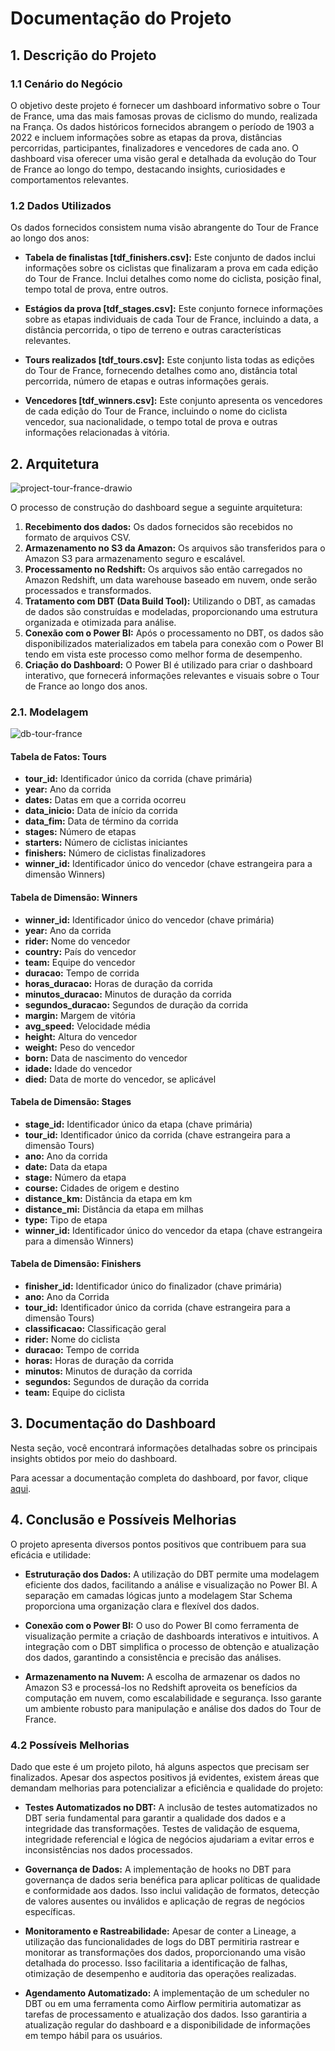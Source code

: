 # Documentação do Projeto

## 1. Descrição do Projeto
### 1.1 Cenário do Negócio

O objetivo deste projeto é fornecer um dashboard informativo sobre o Tour de France, uma das mais famosas provas de ciclismo do mundo, realizada na França. Os dados históricos fornecidos abrangem o período de 1903 a 2022 e incluem informações sobre as etapas da prova, distâncias percorridas, participantes, finalizadores e vencedores de cada ano. O dashboard visa oferecer uma visão geral e detalhada da evolução do Tour de France ao longo do tempo, destacando insights, curiosidades e comportamentos relevantes.

### 1.2 Dados Utilizados

Os dados fornecidos consistem numa visão abrangente do Tour de France ao longo dos anos:

- **Tabela de finalistas [tdf_finishers.csv]:** Este conjunto de dados inclui informações sobre os ciclistas que finalizaram a prova em cada edição do Tour de France. Inclui detalhes como nome do ciclista, posição final, tempo total de prova, entre outros.

- **Estágios da prova [tdf_stages.csv]:** Este conjunto fornece informações sobre as etapas individuais de cada Tour de France, incluindo a data, a distância percorrida, o tipo de terreno e outras características relevantes.

- **Tours realizados [tdf_tours.csv]:** Este conjunto lista todas as edições do Tour de France, fornecendo detalhes como ano, distância total percorrida, número de etapas e outras informações gerais.

- **Vencedores [tdf_winners.csv]:** Este conjunto apresenta os vencedores de cada edição do Tour de France, incluindo o nome do ciclista vencedor, sua nacionalidade, o tempo total de prova e outras informações relacionadas à vitória.

## 2. Arquitetura

<img src="https://i.ibb.co/D9pSLw0/project-tour-france-drawio.png" alt="project-tour-france-drawio">

O processo de construção do dashboard segue a seguinte arquitetura:

1. **Recebimento dos dados:** Os dados fornecidos são recebidos no formato de arquivos CSV.
2. **Armazenamento no S3 da Amazon:** Os arquivos são transferidos para o Amazon S3 para armazenamento seguro e escalável.
3. **Processamento no Redshift:** Os arquivos são então carregados no Amazon Redshift, um data warehouse baseado em nuvem, onde serão processados e transformados.
4. **Tratamento com DBT (Data Build Tool):** Utilizando o DBT, as camadas de dados são construídas e modeladas, proporcionando uma estrutura organizada e otimizada para análise.
5. **Conexão com o Power BI:** Após o processamento no DBT, os dados são disponibilizados materializados em tabela para conexão com o Power BI tendo em vista este processo como melhor forma de desempenho.
6. **Criação do Dashboard:** O Power BI é utilizado para criar o dashboard interativo, que fornecerá informações relevantes e visuais sobre o Tour de France ao longo dos anos.

### 2.1. Modelagem 

<img src="https://i.ibb.co/hs7vBYY/db-tour-france.png" alt="db-tour-france">

#### Tabela de Fatos: Tours

- **tour_id:** Identificador único da corrida (chave primária)
- **year:** Ano da corrida
- **dates:** Datas em que a corrida ocorreu
- **data_inicio:** Data de início da corrida
- **data_fim:** Data de término da corrida
- **stages:** Número de etapas
- **starters:** Número de ciclistas iniciantes
- **finishers:** Número de ciclistas finalizadores
- **winner_id:** Identificador único do vencedor (chave estrangeira para a dimensão Winners)

#### Tabela de Dimensão: Winners

- **winner_id:** Identificador único do vencedor (chave primária)
- **year:** Ano da corrida
- **rider:** Nome do vencedor
- **country:** País do vencedor
- **team:** Equipe do vencedor
- **duracao:** Tempo de corrida
- **horas_duracao:** Horas de duração da corrida
- **minutos_duracao:** Minutos de duração da corrida
- **segundos_duracao:** Segundos de duração da corrida
- **margin:** Margem de vitória
- **avg_speed:** Velocidade média
- **height:** Altura do vencedor
- **weight:** Peso do vencedor
- **born:** Data de nascimento do vencedor
- **idade:** Idade do vencedor
- **died:** Data de morte do vencedor, se aplicável

#### Tabela de Dimensão: Stages

- **stage_id:** Identificador único da etapa (chave primária)
- **tour_id:** Identificador único da corrida (chave estrangeira para a dimensão Tours)
- **ano:** Ano da corrida
- **date:** Data da etapa
- **stage:** Número da etapa
- **course:** Cidades de origem e destino
- **distance_km:** Distância da etapa em km
- **distance_mi:** Distância da etapa em milhas
- **type:** Tipo de etapa
- **winner_id:** Identificador único do vencedor da etapa (chave estrangeira para a dimensão Winners)

#### Tabela de Dimensão: Finishers

- **finisher_id:** Identificador único do finalizador (chave primária)
- **ano:** Ano da Corrida
- **tour_id:** Identificador único da corrida (chave estrangeira para a dimensão Tours)
- **classificacao:** Classificação geral
- **rider:** Nome do ciclista
- **duracao:** Tempo de corrida
- **horas:** Horas de duração da corrida
- **minutos:** Minutos de duração da corrida
- **segundos:** Segundos de duração da corrida
- **team:** Equipe do ciclista

## 3. Documentação do Dashboard

Nesta seção, você encontrará informações detalhadas sobre os principais insights obtidos por meio do dashboard.

Para acessar a documentação completa do dashboard, por favor, clique [aqui](dataviz).

## 4. Conclusão e Possíveis Melhorias

O projeto apresenta diversos pontos positivos que contribuem para sua eficácia e utilidade:

- **Estruturação dos Dados:** A utilização do DBT permite uma modelagem eficiente dos dados, facilitando a análise e visualização no Power BI. A separação em camadas lógicas junto a modelagem Star Schema proporciona uma organização clara e flexível dos dados.

- **Conexão com o Power BI:** O uso do Power BI como ferramenta de visualização permite a criação de dashboards interativos e intuitivos. A integração com o DBT simplifica o processo de obtenção e atualização dos dados, garantindo a consistência e precisão das análises.

- **Armazenamento na Nuvem:** A escolha de armazenar os dados no Amazon S3 e processá-los no Redshift aproveita os benefícios da computação em nuvem, como escalabilidade e segurança. Isso garante um ambiente robusto para manipulação e análise dos dados do Tour de France.

### 4.2 Possíveis Melhorias

Dado que este é um projeto piloto, há alguns aspectos que precisam ser finalizados. Apesar dos aspectos positivos já evidentes, existem áreas que demandam melhorias para potencializar a eficiência e qualidade do projeto:

- **Testes Automatizados no DBT:** A inclusão de testes automatizados no DBT seria fundamental para garantir a qualidade dos dados e a integridade das transformações. Testes de validação de esquema, integridade referencial e lógica de negócios ajudariam a evitar erros e inconsistências nos dados processados.

- **Governança de Dados:** A implementação de hooks no DBT para governança de dados seria benéfica para aplicar políticas de qualidade e conformidade aos dados. Isso inclui validação de formatos, detecção de valores ausentes ou inválidos e aplicação de regras de negócios específicas.

- **Monitoramento e Rastreabilidade:** Apesar de conter a Lineage, a utilização das funcionalidades de logs do DBT permitiria rastrear e monitorar as transformações dos dados, proporcionando uma visão detalhada do processo. Isso facilitaria a identificação de falhas, otimização de desempenho e auditoria das operações realizadas.

- **Agendamento Automatizado:** A implementação de um scheduler no DBT ou em uma ferramenta como Airflow permitiria automatizar as tarefas de processamento e atualização dos dados. Isso garantiria a atualização regular do dashboard e a disponibilidade de informações em tempo hábil para os usuários.
